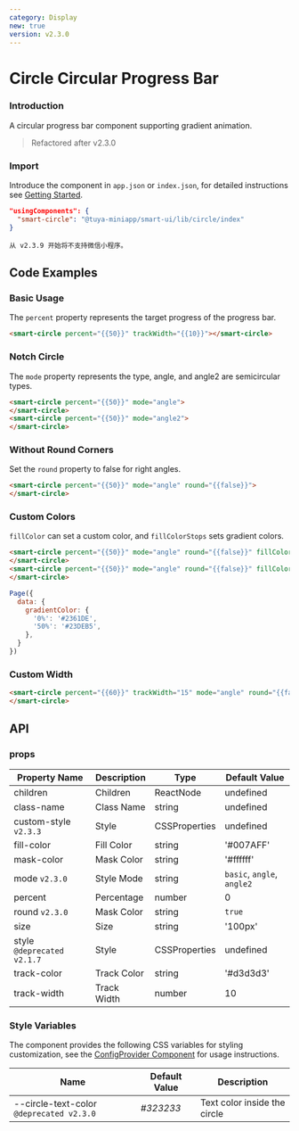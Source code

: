 ```yaml
---
category: Display
new: true
version: v2.3.0
---
```


# Circle Circular Progress Bar

### Introduction

A circular progress bar component supporting gradient animation.

> Refactored after v2.3.0

### Import

Introduce the component in `app.json` or `index.json`, for detailed instructions see [Getting Started](/material/smartui?comId=help-getting-started&appType=miniapp).

```json
"usingComponents": {
  "smart-circle": "@tuya-miniapp/smart-ui/lib/circle/index"
}
```

```warning:⚠️Note
从 v2.3.9 开始将不支持微信小程序。
```

## Code Examples

### Basic Usage

The `percent` property represents the target progress of the progress bar.

```html
<smart-circle percent="{{50}}" trackWidth="{{10}}"></smart-circle>
```

### Notch Circle

The `mode` property represents the type, angle, and angle2 are semicircular types.

```html
<smart-circle percent="{{50}}" mode="angle">
</smart-circle>
<smart-circle percent="{{50}}" mode="angle2">
</smart-circle>
```

### Without Round Corners

Set the `round` property to false for right angles.

```html
<smart-circle percent="{{50}}" mode="angle" round="{{false}}">
</smart-circle>
```

### Custom Colors

`fillColor` can set a custom color, and `fillColorStops` sets gradient colors.

```html
<smart-circle percent="{{50}}" mode="angle" round="{{false}}" fillColor="#DE23CB">
</smart-circle>
<smart-circle percent="{{50}}" mode="angle" round="{{false}}" fillColorStops="{{gradientColor}}">
</smart-circle>
```

```js
Page({
  data: {
    gradientColor: {
      '0%': '#2361DE',
      '50%': '#23DEB5',
    },
  }
})
```

### Custom Width

```html
<smart-circle percent="{{60}}" trackWidth="15" mode="angle" round="{{false}}">
</smart-circle>
```

## API

### props

| Property Name              | Description | Type          | Default Value              |
| -------------------------- | ----------- | ------------- | -------------------------- |
| children                   | Children    | ReactNode     | undefined                  |
| class-name                 | Class Name  | string        | undefined                  |
| custom-style `v2.3.3`      | Style       | CSSProperties | undefined                  |
| fill-color                 | Fill Color  | string        | '#007AFF'                  |
| mask-color                 | Mask Color  | string        | '#ffffff'                  |
| mode `v2.3.0`              | Style Mode  | string        | `basic`, `angle`, `angle2` |
| percent                    | Percentage  | number        | 0                          |
| round `v2.3.0`             | Mask Color  | string        | `true`                     |
| size                       | Size        | string        | '100px'                    |
| style `@deprecated v2.1.7` | Style       | CSSProperties | undefined                  |
| track-color                | Track Color | string        | '#d3d3d3'                  |
| track-width                | Track Width | number        | 10                         |

### Style Variables

The component provides the following CSS variables for styling customization, see the [ConfigProvider Component](/material/smartui?comId=config-provider&appType=miniapp) for usage instructions.

| Name                                     | Default Value | Description                  |
| ---------------------------------------- | ------------- | ---------------------------- |
| --circle-text-color `@deprecated v2.3.0` | _#323233_     | Text color inside the circle |
